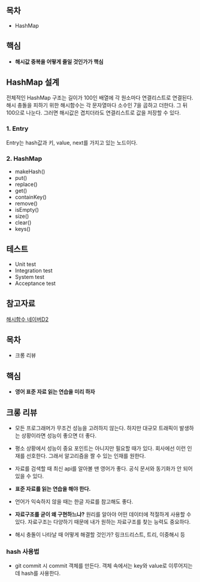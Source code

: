 ## 목차
- HashMap

## 핵심
- **해시값 중복을 어떻게 줄일 것인가가 핵심**

## HashMap 설계  
전체적인 HashMap 구조는 길이가 100인 배열에 각 원소마다 연결리스트로 연결된다. 해시 충돌을 피하기 위한 해시함수는 각 문자열마다 소수인 7을 곱하고 더한다. 그 뒤 100으로 나눈다. 그러면 해시값은 겹치더라도 연결리스트로 값을 저장할 수 있다. 

### 1. Entry
Entry는 hash값과 키, value, next를 가지고 있는 노드이다.  

### 2. HashMap
- makeHash() 
- put()
- replace() 
- get() 
- containKey()
- remove() 
- isEmpty() 
- size()
- clear() 
- keys()


## 테스트
- Unit test
- Integration test
- System test
- Acceptance test 

## 참고자료 
[해시함수 네이버D2](https://d2.naver.com/helloworld/831311)

## 목차
- 크롱 리뷰
## 핵심
- **영어 표준 자료 읽는 연습을 미리 하자**

## 크롱 리뷰
- 모든 프로그래머가 무조건 성능을 고려하지 않는다. 하지만 대규모 트래픽이 발생하는 상황이라면 성능이 좋으면 더 좋다.
- 평소 상황에서 성능이 중요 포인트는 아니지만 필요할 때가 있다. 회사에선 이런 인재를 선호한다. 그래서 알고리즘을 짤 수 있는 인재를 원한다.

- 자료를 검색할 때 최신 api를 알아볼 땐 영어가 좋다. 공식 문서와 동기화가 안 되어 있을 수 있다.
- **표준 자료를 읽는 연습을 해야 한다.**
- 언어가 익숙하지 않을 때는 한글 자료를 참고해도 좋다.

- **자료구조를 굳이 왜 구현하느냐?** 원리를 알아야 어떤 데이터에 적절하게 사용할 수 있다. 자료구조는 다양하기 때문에 내가 원하는 자료구조를 찾는 능력도 중요하다.

- 해시 충돌이 나타날 때 어떻게 해결할 것인가? 링크드리스트, 트리, 이중해시 등

### hash 사용법
- git commit 시 commit 객체를 만든다. 객체 속에서는 key와 value로 이루어지는데 hash를 사용한다.






